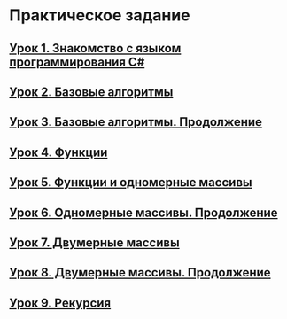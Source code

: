 # **Практическое задание**

## [**Урок 1. Знакомство с языком программирования С#**](https://github.com/egorbos-geekbrains/knowing-language/tree/main/Lesson%201)

## [**Урок 2. Базовые алгоритмы**](https://github.com/egorbos-geekbrains/knowing-language/tree/main/Lesson%202)

## [**Урок 3. Базовые алгоритмы. Продолжение**](https://github.com/egorbos-geekbrains/knowing-language/tree/main/Lesson%203)

## [**Урок 4. Функции**](https://github.com/egorbos-geekbrains/knowing-language/tree/main/Lesson%204)

## [**Урок 5. Функции и одномерные массивы**](https://github.com/egorbos-geekbrains/knowing-language/tree/main/Lesson%205)

## [**Урок 6. Одномерные массивы. Продолжение**](https://github.com/egorbos-geekbrains/knowing-language/tree/main/Lesson%206)

## [**Урок 7. Двумерные массивы**](https://github.com/egorbos-geekbrains/knowing-language/tree/main/Lesson%207)

## [**Урок 8. Двумерные массивы. Продолжение**](https://github.com/egorbos-geekbrains/knowing-language/tree/main/Lesson%208)

## [**Урок 9. Рекурсия**](https://github.com/egorbos-geekbrains/knowing-language/tree/main/Lesson%209)